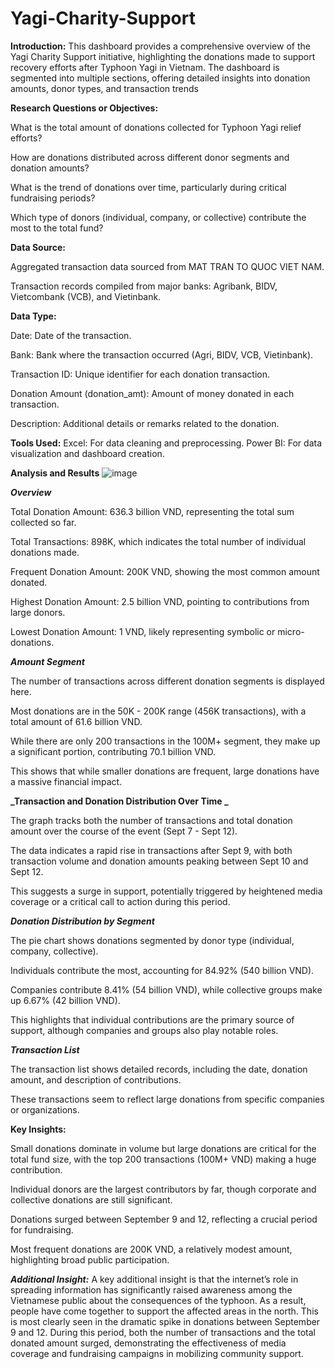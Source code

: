 # Yagi-Charity-Support
**Introduction:**
This dashboard provides a comprehensive overview of the Yagi Charity Support initiative, highlighting the donations made to support recovery efforts after Typhoon Yagi in Vietnam. The dashboard is segmented into multiple sections, offering detailed insights into donation amounts, donor types, and transaction trends

**Research Questions or Objectives:**

What is the total amount of donations collected for Typhoon Yagi relief efforts?

How are donations distributed across different donor segments and donation amounts?

What is the trend of donations over time, particularly during critical fundraising periods?

Which type of donors (individual, company, or collective) contribute the most to the total fund?


**Data Source:**

Aggregated transaction data sourced from MAT TRAN TO QUOC VIET NAM.

Transaction records compiled from major banks: Agribank, BIDV, Vietcombank (VCB), and Vietinbank.

**Data Type:**

Date: Date of the transaction.

Bank: Bank where the transaction occurred (Agri, BIDV, VCB, Vietinbank).

Transaction ID: Unique identifier for each donation transaction.

Donation Amount (donation_amt): Amount of money donated in each transaction.

Description: Additional details or remarks related to the donation.

**Tools Used:**
Excel: For data cleaning and preprocessing.
Power BI: For data visualization and dashboard creation.

**Analysis and Results**
![image](https://github.com/user-attachments/assets/2d457059-ede2-4ed5-b641-3522a1532e50)

**_Overview_**

Total Donation Amount: 636.3 billion VND, representing the total sum collected so far.

Total Transactions: 898K, which indicates the total number of individual donations made.

Frequent Donation Amount: 200K VND, showing the most common amount donated.

Highest Donation Amount: 2.5 billion VND, pointing to contributions from large donors.

Lowest Donation Amount: 1 VND, likely representing symbolic or micro-donations.


**_Amount Segment_**

The number of transactions across different donation segments is displayed here.

Most donations are in the 50K - 200K range (456K transactions), with a total amount of 61.6 billion VND.

While there are only 200 transactions in the 100M+ segment, they make up a significant portion, contributing 70.1 billion VND.

This shows that while smaller donations are frequent, large donations have a massive financial impact.

**_Transaction and Donation Distribution Over Time _**

The graph tracks both the number of transactions and total donation amount over the course of the event (Sept 7 - Sept 12).

The data indicates a rapid rise in transactions after Sept 9, with both transaction volume and donation amounts peaking between Sept 10 and Sept 12.

This suggests a surge in support, potentially triggered by heightened media coverage or a critical call to action during this period.

**_Donation Distribution by Segment_**

The pie chart shows donations segmented by donor type (individual, company, collective).

Individuals contribute the most, accounting for 84.92% (540 billion VND).

Companies contribute 8.41% (54 billion VND), while collective groups make up 6.67% (42 billion VND).

This highlights that individual contributions are the primary source of support, although companies and groups also play notable roles.

**_Transaction List_**

The transaction list shows detailed records, including the date, donation amount, and description of contributions.

These transactions seem to reflect large donations from specific companies or organizations.

**Key Insights:**

Small donations dominate in volume but large donations are critical for the total fund size, with the top 200 transactions (100M+ VND) making a huge contribution.

Individual donors are the largest contributors by far, though corporate and collective donations are still significant.

Donations surged between September 9 and 12, reflecting a crucial period for fundraising.

Most frequent donations are 200K VND, a relatively modest amount, highlighting broad public participation.

**_Additional Insight:_**
A key additional insight is that the internet’s role in spreading information has significantly raised awareness among the Vietnamese public about the consequences of the typhoon. As a result, people have come together to support the affected areas in the north. This is most clearly seen in the dramatic spike in donations between September 9 and 12. During this period, both the number of transactions and the total donated amount surged, demonstrating the effectiveness of media coverage and fundraising campaigns in mobilizing community support.

